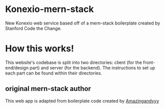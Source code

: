 # Konexio-mern-stack
New Konexio web service based off of a mern-stack boilerplate created by Stanford Code the Change.

# How this works!
This website's codebase is split into two directories: client (for the front-end/design part) and server (for the backend). The instructions to set up each part can be found within their directories.

## original mern-stack author
This web app is adapted from boilerplate code created by [Amazingandyyy](https://amazingandyyy.com)
